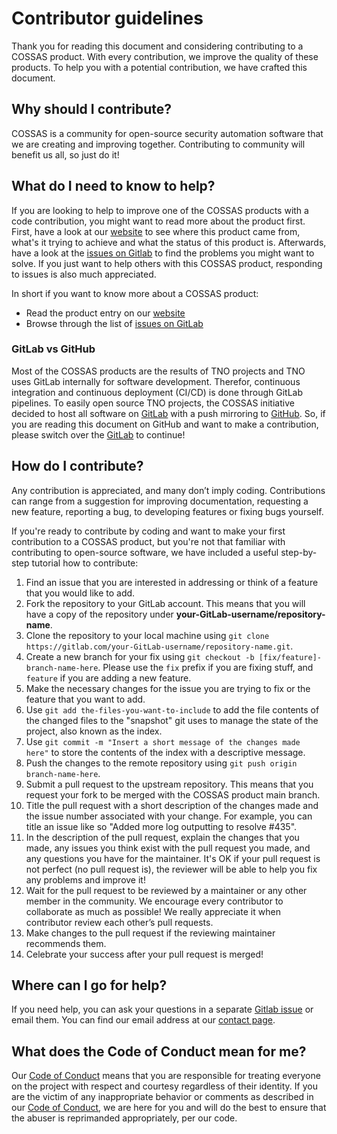 # Contributor guidelines
Thank you for reading this document and considering contributing to a COSSAS product. With every contribution, we improve the quality of these products. To help you with a potential contribution, we have crafted this document. 

## Why should I contribute?
COSSAS is a community for open-source security automation software that we are creating and improving together. Contributing to community will benefit us all, so just do it!

## What do I need to know to help?
If you are looking to help to improve one of the COSSAS products with a code contribution, you might want to read more about the product first. First, have a look at our [website](https://cossas-project.org) to see where this product came from, what's it trying to achieve and what the status of this product is. Afterwards, have a look at the [issues on Gitlab](https://gitlab.com/cossas/certitude/-/issues) to find the problems you might want to solve. If you just want to help others with this COSSAS product, responding to issues is also much appreciated. 

In short if you want to know more about a COSSAS product:
- Read the product entry on our [website](https://cossas-project.org/portfolio/certitude/)
- Browse through the list of [issues on GitLab](https://gitlab.com/cossas/certitude/-/issues)

### GitLab vs GitHub
Most of the COSSAS products are the results of TNO projects and TNO uses GitLab internally for software development. Therefor, continuous integration and continuous deployment (CI/CD) is done through GitLab pipelines. To easily open source TNO projects, the COSSAS initiative decided to host all software on [GitLab](https://gitlab.com/cossas) with a push mirroring to [GitHub](https://github.com/cossas). So, if you are reading this document on GitHub and want to make a contribution, please switch over the [GitLab](https://gitlab.com/cossas/certitude/) to continue!

## How do I contribute?
Any contribution is appreciated, and many don’t imply coding. Contributions can range from a suggestion for improving documentation, requesting a new feature, reporting a bug, to developing features or fixing bugs yourself. 

If you're ready to contribute by coding and want to make your first contribution to a COSSAS product, but you're not that familiar with contributing to open-source software, we have included a useful step-by-step tutorial how to contribute:

1. Find an issue that you are interested in addressing or think of a feature that you would like to add. 
1. Fork the repository to your GitLab account. This means that you will have a copy of the repository under **your-GitLab-username/repository-name**.
1. Clone the repository to your local machine using `git clone https://gitlab.com/your-GitLab-username/repository-name.git`.
1. Create a new branch for your fix using `git checkout -b [fix/feature]-branch-name-here`. Please use the `fix` prefix if you are fixing stuff, and `feature` if you are adding a new feature. 
1. Make the necessary changes for the issue you are trying to fix or the feature that you want to add.
1. Use `git add the-files-you-want-to-include` to add the file contents of the changed files to the "snapshot" git uses to manage the state of the project, also known as the index.
1. Use `git commit -m "Insert a short message of the changes made here"` to store the contents of the index with a descriptive message.
1. Push the changes to the remote repository using `git push origin branch-name-here`.
1. Submit a pull request to the upstream repository. This means that you request your fork to be merged with the COSSAS product main branch.
1. Title the pull request with a short description of the changes made and the issue number associated with your change. For example, you can title an issue like so "Added more log outputting to resolve #435".
1. In the description of the pull request, explain the changes that you made, any issues you think exist with the pull request you made, and any questions you have for the maintainer. It's OK if your pull request is not perfect (no pull request is), the reviewer will be able to help you fix any problems and improve it!
1. Wait for the pull request to be reviewed by a maintainer or any other member in the community. We encourage every contributor to collaborate as much as possible! We really appreciate it when contributor review each other’s pull requests. 
1. Make changes to the pull request if the reviewing maintainer recommends them.
1. Celebrate your success after your pull request is merged!

## Where can I go for help?
If you need help, you can ask your questions in a separate [Gitlab issue](https://gitlab.com/cossas/certitude/-/issues) or email them. You can find our email address at our [contact page](https://cossas-project.org/contact/).

## What does the Code of Conduct mean for me?
Our [Code of Conduct](https://gitlab.com/cossas/home/-/blob/main/CODE_OF_CONDUCT.md) means that you are responsible for treating everyone on the project with respect and courtesy regardless of their identity. If you are the victim of any inappropriate behavior or comments as described in our [Code of Conduct](https://gitlab.com/cossas/home/-/blob/main/CODE_OF_CONDUCT.md), we are here for you and will do the best to ensure that the abuser is reprimanded appropriately, per our code.


